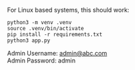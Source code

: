 For Linux based systems, this should work:
```
python3 -m venv .venv
source .venv/bin/activate
pip install -r requirements.txt
python3 app.py
```

Admin Username: admin@abc.com    
Admin Password: admin
